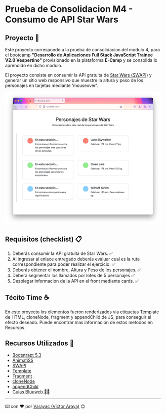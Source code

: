 # Prueba de Consolidacion M4 - Consumo de API Star Wars

## Proyecto 🚀

Este proyecto corresponde a la prueba de consolidacion del modulo 4, para el bootcamp **"Desarrollo de Aplicaciones Full Stack JavaScript Trainee V2.0 Vespertino"** provisionado en la plataforma **E-Camp** y se consolida lo aprendido en dicho modulo.

El proyecto consiste en consumir la API gratuita de [Star Wars (SWAPI)](https://swapi.dev/) y generar un sitio web responsivo que muestre la altura y peso de los personajes en tarjetas mediante 'mouseover'.

![my-app](./assets/img/portfolio/home.png)

## Requisitos (checklist) 📋

1. Deberás consumir la API gratuita de Star Wars. ✅
2. Al ingresar al enlace entregado deberás evaluar cual es la ruta correspondiente para poder realizar el ejercicio. ✅
3. Deberás obtener el nombre, Altura y Peso de los personajes. ✅
4. Debera segmentar los llamados por lotes de 5 personajes ✅
5. Desplegar informacion de la API en el front mediante cards. ✅

## Técito Time ☕

En este proyecto los elementos fueron renderizados via etiquetas Template de HTML, cloneNode, fragment y appendChild de JS, para conseguir el efecto deseado. Puede encontrar mas información de estos metodos en Recursos.

## Recursos Utilizados 📌

-   [Bootstrapt 5.3](https://getbootstrap.com/)
-   [AnimatiSS](https://xsgames.co/animatiss/)
-   [SWAPI](https://swapi.dev/)
-   [Template](https://developer.mozilla.org/es/docs/Web/HTML/Element/template)
-   [Fragment](https://developer.mozilla.org/es/docs/Web/API/Document/createDocumentFragment)
-   [cloneNode](https://developer.mozilla.org/es/docs/Web/API/Node/cloneNode)
-   [appendChild](https://developer.mozilla.org/es/docs/Web/API/Node/appendChild)
-   [Guias Bluuweb 👍🏼](https://bluuweb.dev/04-javascript/05-dom.html)

---

⌨️ con ❤️ por [Varayac (Víctor Araya)](https://github.com/varayac) 😊
